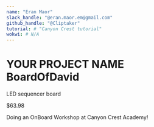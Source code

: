 ```yaml
---
name: "Eran Maor"
slack_handle: "@eran.maor.em@gmail.com"
github_handle: "@Cliptaker"
tutorial: # "Canyon Crest tutorial"
wokwi: # N/A
---
```


# YOUR PROJECT NAME BoardOfDavid

<!-- Describe your board in 2-3 sentences. What are you making? What will it do? -->
LED sequencer board

<!-- How much is it going to cost? -->
$63.98

<!-- Tell us a little bit about your design process. What were some challenges? What helped? ***Totally optional*** -->
Doing an OnBoard Workshop at Canyon Crest Academy!
